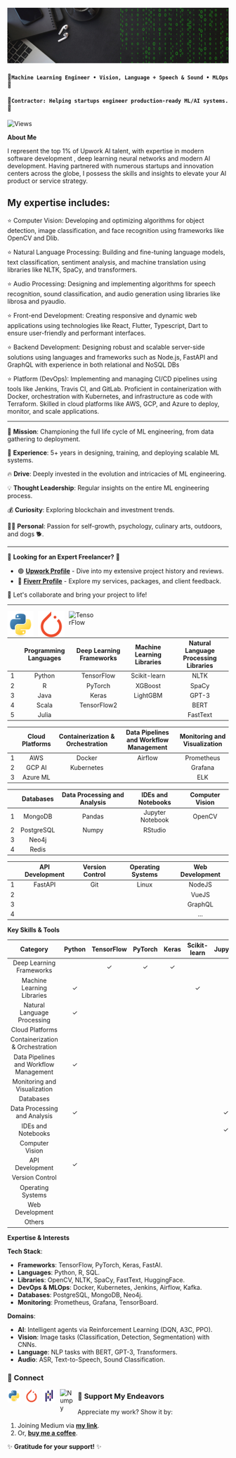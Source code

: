 ![Banner Image](./banner.png "Banner Image")

#### **🤖`Machine Learning Engineer • Vision, Language + Speech & Sound • MLOps`🤖**
#### **📝`Contractor: Helping startups engineer production-ready ML/AI systems.`📝**

![Views](https://komarev.com/ghpvc/?username=IusztinPaul)

**About Me**

I represent the top 1% of Upwork AI talent, with expertise in modern software development , deep learning neural networks and modern AI development. 
Having partnered with numerous startups and innovation centers across the globe, I possess the skills and insights to elevate your AI product or service strategy.

My expertise includes:
------

⭐ Computer Vision: Developing and optimizing algorithms for object detection, image classification, and face recognition using frameworks like OpenCV and Dlib.

⭐ Natural Language Processing: Building and fine-tuning language models, text classification, sentiment analysis, and machine translation using libraries like NLTK, SpaCy, and transformers.

⭐ Audio Processing: Designing and implementing algorithms for speech recognition, sound classification, and audio generation using libraries like librosa and pyaudio.

⭐ Front-end Development: Creating responsive and dynamic web applications using technologies like React, Flutter, Typescript, Dart to ensure user-friendly and performant interfaces.

⭐ Backend Development: Designing robust and scalable server-side solutions using languages and frameworks such as Node.js, FastAPI and GraphQL with experience in both relational and NoSQL DBs

⭐ Platform (DevOps): Implementing and managing CI/CD pipelines using tools like Jenkins, Travis CI, and GitLab. Proficient in containerization with Docker, orchestration with Kubernetes, and infrastructure as code with Terraform. Skilled in cloud platforms like AWS, GCP, and Azure to deploy, monitor, and scale applications.

------


🎯 **Mission**: Championing the full life cycle of ML engineering, from data gathering to deployment.<br/>

🧠 **Experience**: 5+ years in designing, training, and deploying scalable ML systems.<br/>

🔥 **Drive**: Deeply invested in the evolution and intricacies of ML engineering.<br/>

💡 **Thought Leadership**: Regular insights on the entire ML engineering process.<br/>

💰 **Curiosity**: Exploring blockchain and investment trends.<br/>

👨‍🍳 **Personal**: Passion for self-growth, psychology, culinary arts, outdoors, and dogs 🐕.<br/>

------

🚀 **Looking for an Expert Freelancer?** 🚀

- 🟢 [**Upwork Profile**](https://www.upwork.com/fl/yourusername) - Dive into my extensive project history and reviews.
- 🔵 [**Fiverr Profile**](https://www.fiverr.com/yourusername) - Explore my services, packages, and client feedback.

💼 Let's collaborate and bring your project to life!

-----

<img align="left" alt="Python" width="60px" style="padding-right:10px;" src="https://github.com/devicons/devicon/blob/master/icons/python/python-original.svg" />
<img align="left" alt="Pytorch" width="60px" style="padding-right:10px;" src="https://github.com/devicons/devicon/blob/master/icons/pytorch/pytorch-original.svg" />
<img align="left" alt="TensorFlow" width="60px" style="padding-right:10px;" src="https://cdn.jsdelivr.net/gh/devicons/devicon/icons/tensorflow/tensorflow-original.svg" />



<br/>
<br/>

|       | Programming Languages | Deep Learning Frameworks | Machine Learning Libraries | Natural Language Processing Libraries |
|:-----:|:---------------------:|:------------------------:|:--------------------------:|:-------------------------------------:|
|   1   | Python                | TensorFlow               | Scikit-learn               | NLTK                                  |
|   2   | R                     | PyTorch                  | XGBoost                    | SpaCy                                 |
|   3   | Java                  | Keras                    | LightGBM                   | GPT-3                                 |
|   4   | Scala                 | TensorFlow2              |                             | BERT                                  |
|   5   | Julia                 |                          |                             | FastText                              |

|       | Cloud Platforms       | Containerization & Orchestration | Data Pipelines and Workflow Management | Monitoring and Visualization |
|:-----:|:---------------------:|:---------------------------------:|:---------------------------------------:|:------------------------------:|
|   1   | AWS                   | Docker                            | Airflow                                | Prometheus                    |
|   2   | GCP AI                | Kubernetes                        |                                        | Grafana                       |
|   3   | Azure ML              |                                   |                                        | ELK                           |

|       | Databases             | Data Processing and Analysis | IDEs and Notebooks | Computer Vision |
|:-----:|:---------------------:|:---------------------------:|:------------------:|:---------------:|
|   1   | MongoDB               | Pandas                      | Jupyter Notebook   | OpenCV          |
|   2   | PostgreSQL           | Numpy                       | RStudio            |                 |
|   3   | Neo4j                 |                              |                    |                 |
|   4   | Redis                 |                              |                    |                 |

|       | API Development       | Version Control | Operating Systems | Web Development |
|:-----:|:---------------------:|:---------------:|:-----------------:|:---------------:|
|   1   | FastAPI               | Git             | Linux             | NodeJS          |
|   2   |                       |                 |                   | VueJS           |
|   3   |                       |                 |                   | GraphQL         |
|   4   |                       |                 |                   | ...             |


**Key Skills & Tools**

| Category                      | Python | TensorFlow | PyTorch | Keras | Scikit-learn | Jupyter | SpaCy | NLTK |
|:-----------------------------:|:------:|:----------:|:-------:|:-----:|:------------:|:-------:|:-----:|:----:|
| Deep Learning Frameworks      |        |     ✓      |    ✓    |   ✓   |              |         |       |      |
| Machine Learning Libraries    |    ✓   |            |         |       |       ✓       |         |       |      |
| Natural Language Processing   |    ✓   |            |         |       |              |         |   ✓    |  ✓   |
| Cloud Platforms               |        |            |         |       |              |         |       |      |
| Containerization & Orchestration |    |            |         |       |              |         |       |      |
| Data Pipelines and Workflow Management | ✓ |        |         |       |              |         |       |      |
| Monitoring and Visualization  |        |            |         |       |              |         |       |      |
| Databases                     |        |            |         |       |              |         |       |      |
| Data Processing and Analysis  |    ✓   |            |         |       |              |    ✓    |       |      |
| IDEs and Notebooks            |        |            |         |       |              |    ✓    |       |      |
| Computer Vision               |        |            |         |       |              |         |       |      |
| API Development               |    ✓   |            |         |       |              |         |       |      |
| Version Control               |        |            |         |       |              |         |       |      |
| Operating Systems             |        |            |         |       |              |         |       |      |
| Web Development               |        |            |         |       |              |         |       |      |
| Others                        |        |            |         |       |              |         |       |      |


**Expertise & Interests**

**Tech Stack**: 
  - **Frameworks**: TensorFlow, PyTorch, Keras, FastAI.
  - **Languages**: Python, R, SQL.
  - **Libraries**: OpenCV, NLTK, SpaCy, FastText, HuggingFace.
  - **DevOps & MLOps**: Docker, Kubernetes, Jenkins, Airflow, Kafka.
  - **Databases**: PostgreSQL, MongoDB, Neo4j.
  - **Monitoring**: Prometheus, Grafana, TensorBoard.
    
**Domains**:
  - **AI**: Intelligent agents via Reinforcement Learning (DQN, A3C, PPO).
  - **Vision**: Image tasks (Classification, Detection, Segmentation) with CNNs.
  - **Language**: NLP tasks with BERT, GPT-3, Transformers.
  - **Audio**: ASR, Text-to-Speech, Sound Classification.

### 🔗 **Connect**
<img align="left" alt="Python" width="30px" style="padding-right:10px;" src="https://github.com/devicons/devicon/blob/master/icons/python/python-original.svg" />
<img align="left" alt="Pytorch" width="30px" style="padding-right:10px;" src="https://github.com/devicons/devicon/blob/master/icons/pytorch/pytorch-original.svg" />
<img align="left" alt="Pandas" width="30px" style="padding-right:10px;" src="https://github.com/devicons/devicon/blob/master/icons/pandas/pandas-original.svg" />
<img align="left" alt="Numpy" width="30px" style="padding-right:10px;" src="https://cdn.jsdelivr.net/gh/devicons/devicon/icons/numpy/numpy-original.svg" />

### 🙏 **Support My Endeavors**
Appreciate my work? Show it by:
1. Joining Medium via [**my link**](https://medium.com/membership/@pauliusztin).
2. Or, [**buy me a coffee**](https://www.buymeacoffee.com/pauliusztin).

✨ **Gratitude for your support!** ✨


